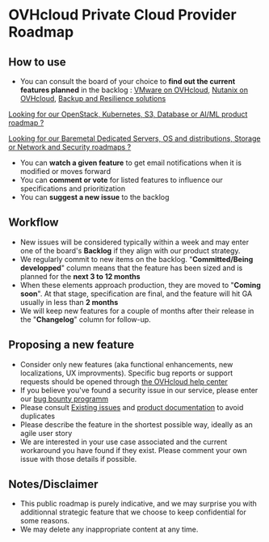 # OVHcloud Private Cloud Provider Roadmap

## How to use
- You can consult the board of your choice to **find out the current features planned** in the backlog :
[VMware on OVHcloud](https://github.com/ovh/hosted-private-cloud-roadmap/projects/1 "VMware on OVHcloud"), [Nutanix on OVHcloud](https://github.com/ovh/hosted-private-cloud-roadmap/projects/3 "Nutanix on OVHcloud"), [Backup and Resilience solutions](https://github.com/ovh/hosted-private-cloud-roadmap/projects/4 "Backup and Resilience solutions")


[Looking for our OpenStack, Kubernetes, S3, Database or AI/ML product roadmap ?](https://github.com/ovh/public-cloud-roadmap "OVHcloud Public Cloud roadmap")

[Looking for our Baremetal Dedicated Servers, OS and distributions, Storage or Network and Security roadmaps ?](https://github.com/ovh/infrastructure-roadmap "OVHcloud Infrastructure : Baremetal servers, OSes, Storage, Network and Security")

- You can **watch a given feature** to get email notifications when it is modified or moves forward
- You can **comment or vote** for listed features to influence our specifications and prioritization
- You can **suggest a new issue** to the backlog 

## Workflow
- New issues will be considered typically within a week and may enter one of the board's **Backlog** if they align with our product strategy.
- We regularly commit to new items on the backlog. "**Committed/Being developped**" column means that the feature has been sized and is planned for the **next 3 to 12 months**
- When these elements approach production, they are moved to "**Coming soon**". At that stage, specification are final, and the feature will hit GA usually in less than **2 months**
- We will keep new features for a couple of months after their release in the "**Changelog**" column for follow-up.

## Proposing a new feature
- Consider only new features (aka functional enhancements, new localizations, UX improvments). Specific bug reports or support requests should be opened through  [the OVHcloud help center](https://help.ovhcloud.com/en-ie/ "the OVHcloud help center")
- If you believe you've found a security issue in our service, please enter our [bug bounty programm ](https://yeswehack.com/programs/ovh#rules "bug bounty programm ")
- Please consult [Existing issues](https://github.com/ovh/hosted-private-cloud-roadmap/issues "Existing issues") and [product documentation](https://docs.ovh.com/gb/en/ "product documentation") to avoid duplicates
- Please describe the feature in the shortest possible way, ideally as an agile user story
- We are interested in your use case associated and the current workaround you have found if they exist. Please comment your own issue with those details if possible. 

## Notes/Disclaimer
- This public roadmap is purely indicative, and we may surprise you with additionnal strategic feature that we choose to keep confidential for some reasons.
- We may delete any inappropriate content at any time.
